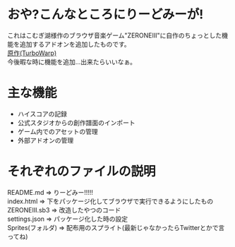 # おや?こんなところにりーどみーが!
これはこむぎ湖様作のブラウザ音楽ゲーム"ZERONEIII"に自作のちょっとした機能を追加するアドオンを追加したものです。  
[原作(TurboWarp)](https://turbowarp.org/388537072)  
今後暇な時に機能を追加...出来たらいいなぁ。
# 主な機能  
* ハイスコアの記録
* 公式スタジオからの創作譜面のインポート
* ゲーム内でのアセットの管理
* 外部アドオンの管理  
# それぞれのファイルの説明
README.md => りーどみー!!!!!  
index.html => 下をパッケージ化してブラウザで実行できるようにしたもの  
ZERONEIII.sb3 => 改造したやつのコード  
settings.json => パッケージ化した時の設定  
Sprites(フォルダ) => 配布用のスプライト(最新じゃなかったらTwitterとかで言ってね)
